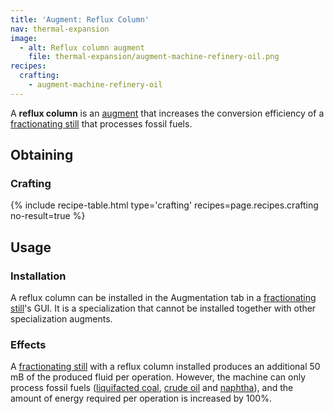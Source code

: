 ```yaml
---
title: 'Augment: Reflux Column'
nav: thermal-expansion
image:
  - alt: Reflux column augment
    file: thermal-expansion/augment-machine-refinery-oil.png
recipes:
  crafting:
    - augment-machine-refinery-oil
---
```


A **reflux column** is an [augment](/docs/augments/) that increases the
conversion efficiency of a [fractionating still](/docs/fractionating-still/)
that processes fossil fuels.


Obtaining
---------

### Crafting
{% include recipe-table.html type='crafting' recipes=page.recipes.crafting no-result=true %}


Usage
-----

### Installation
A reflux column can be installed in the Augmentation tab in a [fractionating
still](/docs/fractionating-still/)'s GUI. It is a specialization that cannot be
installed together with other specialization augments.

### Effects
A [fractionating still](/docs/fractionating-still/) with a reflux column
installed produces an additional 50 mB of the produced fluid per operation.
However, the machine can only process fossil fuels ([liquifacted
coal](/docs/liquifacted-coal/), [crude oil](/docs/crude-oil/) and
[naphtha](/docs/naphtha/)), and the amount of energy required per operation is
increased by 100%.
